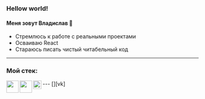 ### Hellow world!
#### Меня зовут Владислав 👋 
- Стремлюсь к работе с реальными проектами
- Осваиваю React
- Стараюсь писать чистый читабельный код
---
### Мой стек:
<img align="left" height="32" width="32" src="https://simpleicons.org/icons/visualstudiocode.svg" />
<img align="left" height="32" width="32" src="https://simpleicons.org/icons/javascript.svg" />
---
[<img align="left" alt="VladKalachev | VK" width="22px" src="https://simpleicons.org/icons/vk.svg" />][vk]

[vk]: https://vk.com/vladmaker
